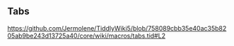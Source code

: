 ## Tabs

https://github.com/Jermolene/TiddlyWiki5/blob/758089cbb35e40ac35b8205ab9be243d13725a40/core/wiki/macros/tabs.tid#L2
